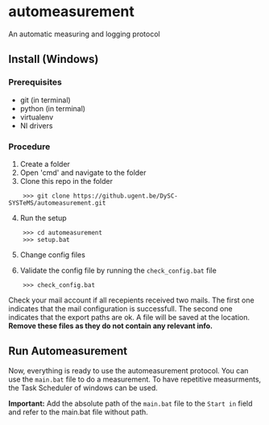 # automeasurement
An automatic measuring and logging protocol


## Install (Windows)
### Prerequisites
* git (in terminal)
* python (in terminal)
* virtualenv
* NI drivers

### Procedure
1. Create a folder
2. Open 'cmd' and navigate to the folder
3. Clone this repo in the folder
```
    >>> git clone https://github.ugent.be/DySC-SYSTeMS/automeasurement.git
```
4. Run the setup
```
    >>> cd automeasurement
    >>> setup.bat
```
5. Change config files

6. Validate the config file by running the `check_config.bat` file
```
    >>> check_config.bat
```
Check your mail account if all recepients received two mails. The first one indicates that the mail configuration is successfull. The second one indicates that the export paths are ok. A file will be saved at the location. **Remove these files as they do not contain any relevant info.** 

## Run Automeasurement
Now, everything is ready to use the automeasurement protocol. You can use the `main.bat` file to do a measurement. To have repetitive measurments, the Task Scheduler of windows can be used. 

**Important:** Add the absolute path of the `main.bat` file to the `Start in` field and refer to the main.bat file without path.
